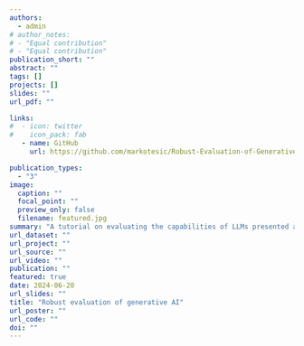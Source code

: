 ```yaml
---
authors:
  - admin
# author_notes:
# - "Equal contribution"
# - "Equal contribution"
publication_short: ""
abstract: ""
tags: []
projects: []
slides: ""
url_pdf: ""

links:
#  - icon: twitter
#    icon_pack: fab
   - name: GitHub
     url: https://github.com/markotesic/Robust-Evaluation-of-Generative-AI/

publication_types:
  - "3"
image:
  caption: ""
  focal_point: ""
  preview_only: false
  filename: featured.jpg
summary: "A tutorial on evaluating the capabilities of LLMs presented at the European Association for Data Science [Summer School on Generative AI](https://www.euads.org/fjkdlasjdiglsmdgkcxjhvckh/euads-summer-school-913-487/)"
url_dataset: ""
url_project: ""
url_source: ""
url_video: ""
publication: ""
featured: true
date: 2024-06-20
url_slides: ""
title: "Robust evaluation of generative AI"
url_poster: ""
url_code: ""
doi: ""
---
```

